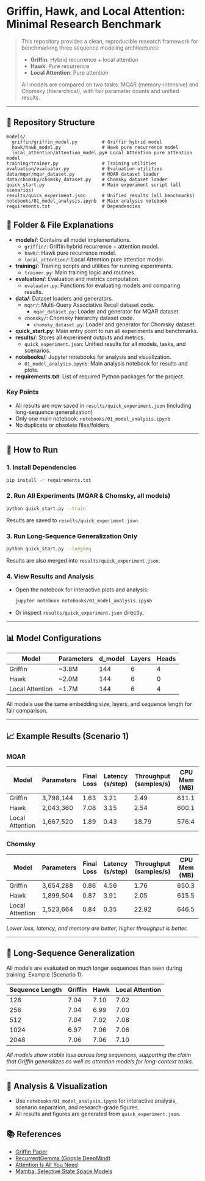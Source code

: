 # Griffin, Hawk, and Local Attention: Minimal Research Benchmark

> This repository provides a clean, reproducible research framework for benchmarking three sequence modeling architectures:
>
> - **Griffin**: Hybrid recurrence + local attention
> - **Hawk**: Pure recurrence
> - **Local Attention**: Pure attention
>
> All models are compared on two tasks: MQAR (memory-intensive) and Chomsky (hierarchical), with fair parameter counts and unified results.

---

## 📁 Repository Structure

```
models/
  griffin/griffin_model.py         # Griffin hybrid model
  hawk/hawk_model.py               # Hawk pure recurrence model
  local_attention/attention_model.py# Local Attention pure attention model
training/trainer.py                # Training utilities
evaluation/evaluator.py            # Evaluation utilities
data/mqar/mqar_dataset.py          # MQAR dataset loader
data/chomsky/chomsky_dataset.py    # Chomsky dataset loader
quick_start.py                     # Main experiment script (all scenarios)
results/quick_experiment.json      # Unified results (all benchmarks)
notebooks/01_model_analysis.ipynb  # Main analysis notebook
requirements.txt                   # Dependencies
```

## 📂 Folder & File Explanations

- **models/**: Contains all model implementations.
  - `griffin/`: Griffin hybrid recurrence + attention model.
  - `hawk/`: Hawk pure recurrence model.
  - `local_attention/`: Local Attention pure attention model.
- **training/**: Training scripts and utilities for running experiments.
  - `trainer.py`: Main training logic and routines.
- **evaluation/**: Evaluation and metrics computation.
  - `evaluator.py`: Functions for evaluating models and comparing results.
- **data/**: Dataset loaders and generators.
  - `mqar/`: Multi-Query Associative Recall dataset code.
    - `mqar_dataset.py`: Loader and generator for MQAR dataset.
  - `chomsky/`: Chomsky hierarchy dataset code.
    - `chomsky_dataset.py`: Loader and generator for Chomsky dataset.
- **quick_start.py**: Main entry point to run all experiments and benchmarks.
- **results/**: Stores all experiment outputs and metrics.
  - `quick_experiment.json`: Unified results for all models, tasks, and scenarios.
- **notebooks/**: Jupyter notebooks for analysis and visualization.
  - `01_model_analysis.ipynb`: Main analysis notebook for results and plots.
- **requirements.txt**: List of required Python packages for the project.

### Key Points
- All results are now saved in `results/quick_experiment.json` (including long-sequence generalization)
- Only one main notebook: `notebooks/01_model_analysis.ipynb`
- No duplicate or obsolete files/folders

---

## 🚀 How to Run

### 1. Install Dependencies
```bash
pip install -r requirements.txt
```

### 2. Run All Experiments (MQAR & Chomsky, all models)
```bash
python quick_start.py --train
```
Results are saved to `results/quick_experiment.json`.

### 3. Run Long-Sequence Generalization Only
```bash
python quick_start.py --longseq
```
Results are also merged into `results/quick_experiment.json`.

### 4. View Results and Analysis
- Open the notebook for interactive plots and analysis:
  ```bash
  jupyter notebook notebooks/01_model_analysis.ipynb
  ```
- Or inspect `results/quick_experiment.json` directly.

---

## 📊 Model Configurations

| Model           | Parameters | d_model | Layers | Heads |
|-----------------|------------|---------|--------|-------|
| Griffin         | ~3.8M      | 144     | 6      | 4     |
| Hawk            | ~2.0M      | 144     | 6      | 0     |
| Local Attention | ~1.7M      | 144     | 6      | 4     |

All models use the same embedding size, layers, and sequence length for fair comparison.

---

## 📈 Example Results (Scenario 1)

### MQAR
| Model           | Parameters | Final Loss | Latency (s/step) | Throughput (samples/s) | CPU Mem (MB) |
|-----------------|------------|------------|------------------|------------------------|--------------|
| Griffin         | 3,798,144  | 1.63       | 3.21             | 2.49                   | 611.1        |
| Hawk            | 2,043,360  | 7.08       | 3.15             | 2.54                   | 600.1        |
| Local Attention | 1,667,520  | 1.89       | 0.43             | 18.79                  | 576.4        |

### Chomsky
| Model           | Parameters | Final Loss | Latency (s/step) | Throughput (samples/s) | CPU Mem (MB) |
|-----------------|------------|------------|------------------|------------------------|--------------|
| Griffin         | 3,654,288  | 0.86       | 4.56             | 1.76                   | 650.3        |
| Hawk            | 1,899,504  | 0.87       | 3.91             | 2.05                   | 615.5        |
| Local Attention | 1,523,664  | 0.84       | 0.35             | 22.92                  | 646.5        |

*Lower loss, latency, and memory are better; higher throughput is better.*

---

## 🧪 Long-Sequence Generalization

All models are evaluated on much longer sequences than seen during training. Example (Scenario 1):

| Sequence Length | Griffin | Hawk | Local Attention |
|-----------------|--------|------|-----------------|
| 128             | 7.04   | 7.10 | 7.02            |
| 256             | 7.04   | 6.99 | 7.00            |
| 512             | 7.04   | 7.02 | 7.08            |
| 1024            | 6.97   | 7.06 | 7.06            |
| 2048            | 7.06   | 7.06 | 7.10            |

*All models show stable loss across long sequences, supporting the claim that Griffin generalizes as well as attention models for long-context tasks.*

---

## 📒 Analysis & Visualization

- Use `notebooks/01_model_analysis.ipynb` for interactive analysis, scenario separation, and research-grade figures.
- All results and figures are generated from `quick_experiment.json`.


## 📚 References

- [Griffin Paper](https://arxiv.org/abs/2402.19427)
- [RecurrentGemma (Google DeepMind)](https://github.com/google-deepmind/recurrentgemma)
- [Attention Is All You Need](https://arxiv.org/abs/1706.03762)
- [Mamba: Selective State Space Models](https://arxiv.org/abs/2312.00752)
